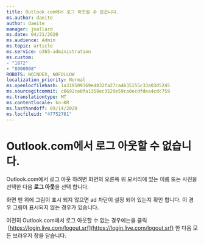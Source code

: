```yaml
---
title: Outlook.com에서 로그 아웃할 수 없습니다.
ms.author: daeite
author: daeite
manager: joallard
ms.date: 04/21/2020
ms.audience: Admin
ms.topic: article
ms.service: o365-administration
ms.custom:
- "1872"
- "8000008"
ROBOTS: NOINDEX, NOFOLLOW
localization_priority: Normal
ms.openlocfilehash: 1a319509369e4832fa27ca4b35155c33a03d5245
ms.sourcegitcommit: c6692ce0fa1358ec3529e59ca0ecdfdea4cdc759
ms.translationtype: MT
ms.contentlocale: ko-KR
ms.lasthandoff: 09/14/2020
ms.locfileid: "47752761"
---
```

# <a name="unable-to-sign-out-of-outlookcom"></a>Outlook.com에서 로그 아웃할 수 없습니다.

Outlook.com에서 로그 아웃 하려면 화면의 오른쪽 위 모서리에 있는 이름 또는 사진을 선택한 다음 **로그 아웃**을 선택 합니다.

화면 맨 위에 그림이 표시 되지 않으면 ad 차단이 설정 되어 있는지 확인 합니다. 이 경우 그림이 표시되지 않는 경우가 있습니다.

여전히 Outlook.com에서 로그 아웃할 수 없는 경우에는을 클릭  [https://login.live.com/logout.srf](https://login.live.com/logout.srf) 한 다음 모든 브라우저 창을 닫습니다.